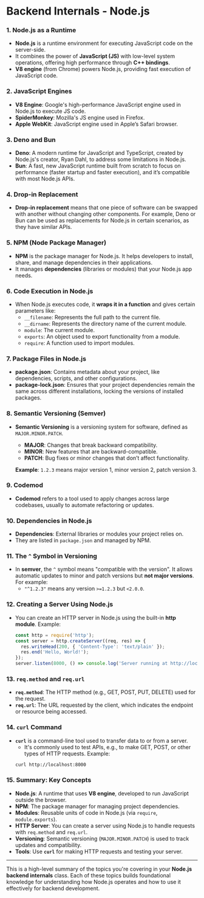 # Backend Internals - Node.js

### **1. Node.js as a Runtime**
- **Node.js** is a runtime environment for executing JavaScript code on the server-side.
- It combines the power of **JavaScript (JS)** with low-level system operations, offering high performance through **C++ bindings**.
- **V8 engine** (from Chrome) powers Node.js, providing fast execution of JavaScript code.

### **2. JavaScript Engines**
- **V8 Engine**: Google's high-performance JavaScript engine used in Node.js to execute JS code.
- **SpiderMonkey**: Mozilla's JS engine used in Firefox.
- **Apple WebKit**: JavaScript engine used in Apple’s Safari browser.

### **3. Deno and Bun**
- **Deno**: A modern runtime for JavaScript and TypeScript, created by Node.js's creator, Ryan Dahl, to address some limitations in Node.js.
- **Bun**: A fast, new JavaScript runtime built from scratch to focus on performance (faster startup and faster execution), and it’s compatible with most Node.js APIs.

### **4. Drop-in Replacement**
- **Drop-in replacement** means that one piece of software can be swapped with another without changing other components. For example, Deno or Bun can be used as replacements for Node.js in certain scenarios, as they have similar APIs.

### **5. NPM (Node Package Manager)**
- **NPM** is the package manager for Node.js. It helps developers to install, share, and manage dependencies in their applications.
- It manages **dependencies** (libraries or modules) that your Node.js app needs.

### **6. Code Execution in Node.js**
- When Node.js executes code, it **wraps it in a function** and gives certain parameters like:
  - `__filename`: Represents the full path to the current file.
  - `__dirname`: Represents the directory name of the current module.
  - `module`: The current module.
  - `exports`: An object used to export functionality from a module.
  - `require`: A function used to import modules.

### **7. Package Files in Node.js**
- **package.json**: Contains metadata about your project, like dependencies, scripts, and other configurations.
- **package-lock.json**: Ensures that your project dependencies remain the same across different installations, locking the versions of installed packages.

### **8. Semantic Versioning (Semver)**
- **Semantic Versioning** is a versioning system for software, defined as `MAJOR.MINOR.PATCH`.
  - **MAJOR**: Changes that break backward compatibility.
  - **MINOR**: New features that are backward-compatible.
  - **PATCH**: Bug fixes or minor changes that don’t affect functionality.
  
  **Example**: `1.2.3` means major version 1, minor version 2, patch version 3.

### **9. Codemod**
- **Codemod** refers to a tool used to apply changes across large codebases, usually to automate refactoring or updates.

### **10. Dependencies in Node.js**
- **Dependencies**: External libraries or modules your project relies on.
- They are listed in `package.json` and managed by NPM.

### **11. The `^` Symbol in Versioning**
- In **semver**, the `^` symbol means "compatible with the version". It allows automatic updates to minor and patch versions but **not major versions**. For example:
  - `"^1.2.3"` means any version `>=1.2.3` but `<2.0.0`.

### **12. Creating a Server Using Node.js**
- You can create an HTTP server in Node.js using the built-in **http module**. 
  Example:
  ```javascript
  const http = require('http');
  const server = http.createServer((req, res) => {
    res.writeHead(200, { 'Content-Type': 'text/plain' });
    res.end('Hello, World!');
  });
  server.listen(8000, () => console.log('Server running at http://localhost:8000/'));
  ```

### **13. `req.method` and `req.url`**
- **`req.method`**: The HTTP method (e.g., GET, POST, PUT, DELETE) used for the request.
- **`req.url`**: The URL requested by the client, which indicates the endpoint or resource being accessed.

### **14. `curl` Command**
- **`curl`** is a command-line tool used to transfer data to or from a server.
  - It's commonly used to test APIs, e.g., to make GET, POST, or other types of HTTP requests.
  Example:
  ```bash
  curl http://localhost:8000
  ```

### **15. Summary: Key Concepts**
- **Node.js**: A runtime that uses **V8 engine**, developed to run JavaScript outside the browser.
- **NPM**: The package manager for managing project dependencies.
- **Modules**: Reusable units of code in Node.js (via `require`, `module.exports`).
- **HTTP Server**: You can create a server using Node.js to handle requests with `req.method` and `req.url`.
- **Versioning**: Semantic versioning (`MAJOR.MINOR.PATCH`) is used to track updates and compatibility.
- **Tools**: Use **`curl`** for making HTTP requests and testing your server.

---

This is a high-level summary of the topics you're covering in your **Node.js backend internals** class. Each of these topics builds foundational knowledge for understanding how Node.js operates and how to use it effectively for backend development.
